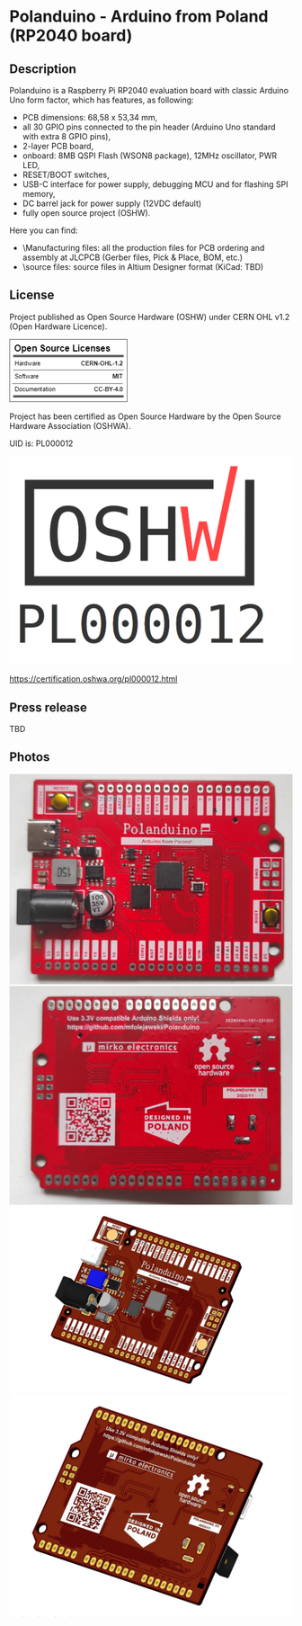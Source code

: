 # Polanduino - Arduino from Poland (RP2040 board)

## Description
Polanduino is a Raspberry Pi RP2040 evaluation board with classic Arduino Uno form factor, which has features, as following:
- PCB dimensions: 68,58 x 53,34 mm,
- all 30 GPIO pins connected to the pin header (Arduino Uno standard with extra 8 GPIO pins),
- 2-layer PCB board,
- onboard: 8MB QSPI Flash (WSON8 package), 12MHz oscillator, PWR LED,
- RESET/BOOT switches,
- USB-C interface for power supply, debugging MCU and for flashing SPI memory,
- DC barrel jack for power supply (12VDC default) 
- fully open source project (OSHW).

Here you can find:
- \Manufacturing files: all the production files for PCB ordering and assembly at JLCPCB (Gerber files, Pick & Place, BOM, etc.)
- \source files: source files in Altium Designer format (KiCad: TBD)

## License
Project published as Open Source Hardware (OSHW) under CERN OHL v1.2 (Open Hardware Licence).

![Screenshot](oshw_facts.png)

Project has been certified as Open Source Hardware by the Open Source Hardware Association (OSHWA).

UID is: PL000012

![Screenshot](OSHW_PL000012.png)

https://certification.oshwa.org/pl000012.html

## Press release
TBD

## Photos
![Screenshot](Pictures/Polanduino_pcb_top.png)
![Screenshot](Pictures/Polanduino_pcb_bot.png)
![Screenshot](Pictures/pl1.jfif)
![Screenshot](Pictures/pl2.jfif)

